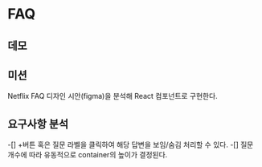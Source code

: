 # FAQ

## 데모

## 미션
Netflix FAQ 디자인 시안(figma)을 분석해 React 컴포넌트로 구현한다.

## 요구사항 분석
-[] +버튼 혹은 질문 라벨을 클릭하여 해당 답변을 보임/숨김 처리할 수 있다.
-[] 질문 개수에 따라 유동적으로 container의 높이가 결정된다. 